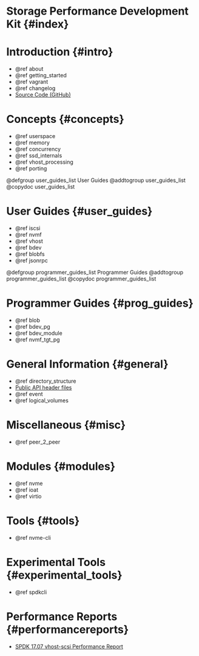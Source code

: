 # Storage Performance Development Kit {#index}

# Introduction {#intro}

- @ref about
- @ref getting_started
- @ref vagrant
- @ref changelog
- [Source Code (GitHub)](https://github.com/spdk/spdk/)

# Concepts {#concepts}

- @ref userspace
- @ref memory
- @ref concurrency
- @ref ssd_internals
- @ref vhost_processing
- @ref porting

@defgroup user_guides_list User Guides
@addtogroup user_guides_list
@copydoc user_guides_list

# User Guides {#user_guides}

- @ref iscsi
- @ref nvmf
- @ref vhost
- @ref bdev
- @ref blobfs
- @ref jsonrpc

@defgroup programmer_guides_list Programmer Guides
@addtogroup programmer_guides_list
@copydoc programmer_guides_list

# Programmer Guides {#prog_guides}

- @ref blob
- @ref bdev_pg
- @ref bdev_module
- @ref nvmf_tgt_pg

# General Information {#general}

- @ref directory_structure
- [Public API header files](files.html)
- @ref event
- @ref logical_volumes

# Miscellaneous {#misc}

- @ref peer_2_peer

# Modules {#modules}

- @ref nvme
- @ref ioat
- @ref virtio

# Tools {#tools}

- @ref nvme-cli

# Experimental Tools {#experimental_tools}

- @ref spdkcli

# Performance Reports {#performancereports}

- [SPDK 17.07 vhost-scsi Performance Report](https://ci.spdk.io/download/performance-reports/SPDK17_07_vhost_scsi_performance_report.pdf)
